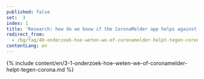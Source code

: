 ```yaml
---
published: false
set:  3
index: 1
title: 'Research: how do we know if the CoronaMelder app helps against the coronavirus?'
redirect_from: 
  - /bg/faq/40-onderzoek-hoe-weten-we-of-coronamelder-helpt-tegen-corona
contentLang: en
---
```

{% include content/en/3-1-onderzoek-hoe-weten-we-of-coronamelder-helpt-tegen-corona.md %}

